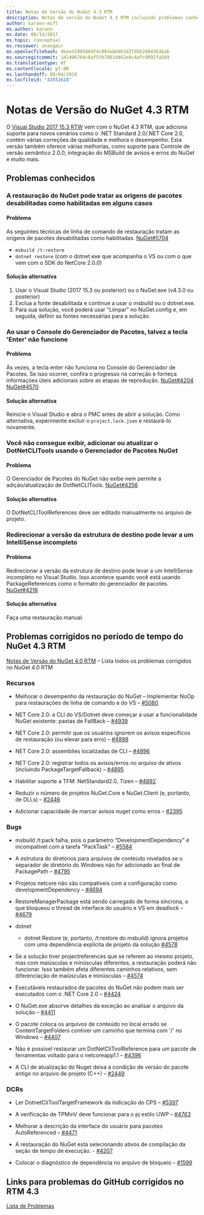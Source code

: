 ```yaml
---
title: Notas de Versão do NuGet 4.3 RTM
description: Notas de versão do NuGet 4.3 RTM incluindo problemas conhecidos, correções de bugs, recursos adicionados e DCRs.
author: karann-msft
ms.author: karann
ms.date: 08/14/2017
ms.topic: conceptual
ms.reviewer: anangaur
ms.openlocfilehash: 4bee32995884f4c003ebb963d2fd5b2d04363bab
ms.sourcegitcommit: 1d1406764c6af5fb7801d462e0c4afc9092fa569
ms.translationtype: HT
ms.contentlocale: pt-BR
ms.lasthandoff: 09/04/2018
ms.locfileid: "43551618"
---
```

# <a name="nuget-43-rtm-release-notes"></a>Notas de Versão do NuGet 4.3 RTM

O [Visual Studio 2017 15.3 RTW](https://www.visualstudio.com/news/releasenotes/vs2017-relnotes) vem com o NuGet 4.3 RTM, que adiciona suporte para novos cenários como o .NET Standard 2.0/.NET Core 2.0, contém várias correções de qualidade e melhora o desempenho. Esta versão também oferece várias melhorias, como suporte para Controle de versão semântico 2.0.0, integração do MSBuild de avisos e erros do NuGet e muito mais.

## <a name="known-issues"></a>Problemas conhecidos

### <a name="nuget-restore-may-treat-disabled-package-sources-as-enabled-in-some-cases"></a>A restauração do NuGet pode tratar as origens de pacotes desabilitadas como habilitadas em alguns casos

#### <a name="issue"></a>Problema

As seguintes técnicas de linha de comando de restauração tratam as origens de pacotes desabilitadas como habilitadas. [NuGet#5704](https://github.com/NuGet/Home/issues/5704)
- `msbuild /t:restore`
- `dotnet restore` (com o dotnet.exe que acompanha o VS ou com o que vem com o SDK do NetCore 2.0.0)

#### <a name="workaround"></a>Solução alternativa

1. Usar o Visual Studio (2017 15.3 ou posterior) ou o NuGet.exe (v4.3.0 ou posterior)
1. Exclua a fonte desabilitada e continue a usar o msbuild ou o dotnet.exe.
1. Para sua solução, você poderá usar "Limpar" no NuGet.config e, em seguida, definir as fontes necessárias para a solução.

### <a name="while-using-package-manager-console-enter-key-may-not-work"></a>Ao usar o Console do Gerenciador de Pacotes, talvez a tecla 'Enter' não funcione

#### <a name="issue"></a>Problema

Às vezes, a tecla enter não funciona no Console do Gerenciador de Pacotes. Se isso ocorrer, confira o progresso na correção e forneça informações úteis adicionais sobre as etapas de reprodução. [NuGet#4204](https://github.com/NuGet/Home/issues/4204) [NuGet#4570](https://github.com/NuGet/Home/issues/4570)

#### <a name="workaround"></a>Solução alternativa

Reinicie o Visual Studio e abra o PMC antes de abrir a solução. Como alternativa, experimente excluir o `project.lock.json` e restaurá-lo novamente.

### <a name="you-are-unable-to-view-add-or-update-dotnetclitools-using-nuget-package-manager"></a>Você não consegue exibir, adicionar ou atualizar o DotNetCLITools usando o Gerenciador de Pacotes NuGet

#### <a name="issue"></a>Problema

O Gerenciador de Pacotes do NuGet não exibe nem permite a adição/atualização de DotNetCLITools. [NuGet#4256](https://github.com/NuGet/Home/issues/4256)

#### <a name="workaround"></a>Solução alternativa

O DotNetCLIToolReferences deve ser editado manualmente no arquivo de projeto.

### <a name="retargeting-target-framework-version-may-lead-to-incomplete-intellisense"></a>Redirecionar a versão da estrutura de destino pode levar a um IntelliSense incompleto

#### <a name="issue"></a>Problema

Redirecionar a versão da estrutura de destino pode levar a um IntelliSense incompleto no Visual Studio. Isso acontece quando você está usando PackageReferences como o formato do gerenciador de pacotes. [NuGet#4216](https://github.com/NuGet/Home/issues/4216)

#### <a name="workaround"></a>Solução alternativa

Faça uma restauração manual.

## <a name="issues-fixed-in-nuget-43-rtm-timeframe"></a>Problemas corrigidos no período de tempo do NuGet 4.3 RTM

[Notas de Versão do NuGet 4.0 RTM](../release-notes/nuget-4.0-RTM.md) – Lista todos os problemas corrigidos no NuGet 4.0 RTM

### <a name="features"></a>Recursos

- Melhorar o desempenho da restauração do NuGet – Implementar NoOp para restaurações de linha de comando e do VS – [#5080](https://github.com/NuGet/Home/issues/5080)

- NET Core 2.0: a CLI do VS/Dotnet deve começar a usar a funcionalidade NuGet existente: pastas de FallBack – [#4939](https://github.com/NuGet/Home/issues/4939)

- NET Core 2.0: permitir que os usuários ignorem os avisos específicos de restauração (ou elevar para erro) – [#4898](https://github.com/NuGet/Home/issues/4898)

- NET Core 2.0: assemblies localizadas de CLI – [#4896](https://github.com/NuGet/Home/issues/4896)

- NET Core 2.0: registrar todos os avisos/erros no arquivo de ativos (incluindo PackageTargetFallback) – [#4895](https://github.com/NuGet/Home/issues/4895)

- Habilitar suporte a TFM: NetStandard2.0, Tizen – [#4892](https://github.com/NuGet/Home/issues/4892)

- Reduzir o número de projetos NuGet.Core e NuGet.Client (e, portanto, de DLLs) – [#2446](https://github.com/NuGet/Home/issues/2446)

- Adicionar capacidade de marcar avisos nuget como erros – [#2395](https://github.com/NuGet/Home/issues/2395)

### <a name="bugs"></a>Bugs

- msbuild /t:pack falha, pois o parâmetro “DevelopmentDependency” é incompatível com a tarefa “PackTask” – [#5584](https://github.com/NuGet/Home/issues/5584)

- A estrutura do diretórios para arquivos de conteúdo nivelados se o separador de diretório do Windows não for adicionado ao final de PackagePath – [#4795](https://github.com/NuGet/Home/issues/4795)

- Projetos netcore não são compatíveis com a configuração como developmentDependency – [#4694](https://github.com/NuGet/Home/issues/4694)

- RestoreManagerPackage está sendo carregado de forma síncrona, o que bloqueou o thread de interface do usuário e VS em deadlock – [#4679](https://github.com/NuGet/Home/issues/4679)

- dotnet
  - dotnet Restore (e, portanto, /t:restore do msbuild) ignora projetos com uma dependência explícita de projeto da solução [#4578](https://github.com/NuGet/Home/issues/4578)

- Se a solução tiver projectreferences que se referem ao mesmo projeto, mas com maiúsculas e minúsculas diferentes, a restauração poderá não funcionar. Isso também afeta diferentes caminhos relativos, sem diferenciação de maiúsculas e minúsculas – [#4574](https://github.com/NuGet/Home/issues/4574)

- Executáveis restaurados de pacotes do NuGet não podem mais ser executados com o .NET Core 2.0 – [#4424](https://github.com/NuGet/Home/issues/4424)

- O NuGet.exe absorve detalhes da exceção ao analisar o arquivo da solução – [#4411](https://github.com/NuGet/Home/issues/4411)

- O pacote coloca os arquivos de conteúdo no local errado se ContentTargetFolders contiver um caminho que termina com '/' no Windows – [#4407](https://github.com/NuGet/Home/issues/4407)

- Não é possível restaurar um DotNetCliToolReference para um pacote de ferramentas voltado para o netcoreapp1.1 – [#4396](https://github.com/NuGet/Home/issues/4396)

- A CLI de atualização do Nuget deixa a condição de versão do pacote antigo no arquivo de projeto (C++) – [#2449](https://github.com/NuGet/Home/issues/2449)

### <a name="dcrs"></a>DCRs

- Ler DotnetCliToolTargetFramework da indicação do CPS – [#5397](https://github.com/NuGet/Home/issues/5397)

- A verificação de TPMinV deve funcionar para o pj estilo UWP – [#4763](https://github.com/NuGet/Home/issues/4763)

- Melhorar a descrição da interface do usuário para pacotes AutoReferenced – [#4471](https://github.com/NuGet/Home/issues/4471)

- A restauração do NuGet está selecionando ativos de compilação da seção de tempo de execução. - [#4207](https://github.com/NuGet/Home/issues/4207)

- Colocar o diagnóstico de dependência no arquivo de bloqueio – [#1599](https://github.com/NuGet/Home/issues/1599)

## <a name="links-to-github-issues-fixed-in-43-rtm"></a>Links para problemas do GitHub corrigidos no RTM 4.3

[Lista de Problemas](https://github.com/NuGet/Home/issues?q=is%3Aissue+is%3Aclosed+milestone%3A%224.3")
